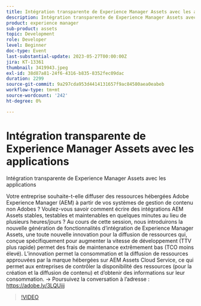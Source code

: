 ```yaml
---
title: Intégration transparente de Experience Manager Assets avec les applications
description: Intégration transparente de Experience Manager Assets avec les applicationsVotre entreprise souhaite-t-elle fournir des ressources hébergées Adobe Experience Manager (AEM) à partir de vos systèmes de gestion de contenu non Adobes ? Voulez-vous savoir comment écrire des intégrations AEM Assets stables, testables et maintenables en quelques minutes au lieu de plusieurs heures/jours ? Au cours de cette session, nous introduirons la nouvelle génération de fonctionnalités d’intégration de Experience Manager Assets, une toute nouvelle innovation pour la diffusion de ressources qui, conçue spécifiquement pour augmenter la vitesse de développement (TTV plus rapide) permet des frais de maintenance extrêmement bas (TCO moins élevé). L’innovation permet la consommation et la diffusion de ressources approuvées par la marque hébergées sur AEM Assets Cloud Service, ce qui permet aux entreprises de contrôler la disponibilité des ressources (pour la création et la diffusion de contenu) et d’obtenir des informations sur leur consommation.
product: experience manager
sub-product: assets
topic: Development
role: Developer
level: Beginner
doc-type: Event
last-substantial-update: 2023-05-27T00:00:00Z
jira: KT-13361
thumbnail: 3419943.jpeg
exl-id: 38d87a81-24f6-4316-b835-8352fec09dac
duration: 2299
source-git-commit: 9a297cda953d4414131657f9ac84580aea0eabeb
workflow-type: tm+mt
source-wordcount: '242'
ht-degree: 0%

---
```


# Intégration transparente de Experience Manager Assets avec les applications

Intégration transparente de Experience Manager Assets avec les applications

Votre entreprise souhaite-t-elle diffuser des ressources hébergées Adobe Experience Manager (AEM) à partir de vos systèmes de gestion de contenu non Adobes ? Voulez-vous savoir comment écrire des intégrations AEM Assets stables, testables et maintenables en quelques minutes au lieu de plusieurs heures/jours ? Au cours de cette session, nous introduirons la nouvelle génération de fonctionnalités d’intégration de Experience Manager Assets, une toute nouvelle innovation pour la diffusion de ressources qui, conçue spécifiquement pour augmenter la vitesse de développement (TTV plus rapide) permet des frais de maintenance extrêmement bas (TCO moins élevé). L’innovation permet la consommation et la diffusion de ressources approuvées par la marque hébergées sur AEM Assets Cloud Service, ce qui permet aux entreprises de contrôler la disponibilité des ressources (pour la création et la diffusion de contenu) et d’obtenir des informations sur leur consommation. → Poursuivez la conversation à l’adresse : https://adobe.ly/3LQUiij

>[!VIDEO](https://video.tv.adobe.com/v/3419943/?learn=on)
